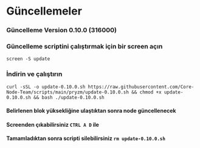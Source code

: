 # Güncellemeler

### Güncelleme Version 0.10.0 (316000)

### Güncelleme scriptini çalıştırmak için bir screen açın

```
screen -S update
```

### İndirin ve çalıştırın

```
curl -sSL -o update-0.10.0.sh https://raw.githubusercontent.com/Core-Node-Team/scripts/main/pryzm/update-0.10.0.sh && chmod +x update-0.10.0.sh && bash ./update-0.10.0.sh
```

#### Belirlenen blok yüksekliğine ulaştıktan sonra node güncellenecek

#### Screenden çıkabilirsiniz `CTRL A D` ile

#### Tamamladıktan sonra scripti silebilirsiniz `rm update-0.10.0.sh`
